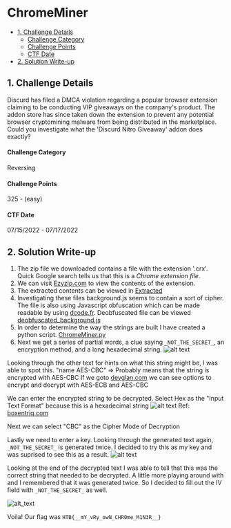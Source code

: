 # ChromeMiner
  - [1. Challenge Details](#1-challenge-details)
      * [Challenge Category](#challenge-category)
      * [Challenge Points](#challenge-points)
      * [CTF Date](#ctf-date)
  - [2. Solution Write-up](#2-solution-write-up)
## 1. Challenge Details 
Discurd has filed a DMCA violation regarding a popular browser extension claiming to be conducting VIP giveaways on the company's product. The addon store has since taken down the extension to prevent any potential browser cryptomining malware from being distributed in the marketplace. Could you investigate what the 'Discurd Nitro Giveaway' addon does exactly?

#### Challenge Category
Reversing

#### Challenge Points
325 - (easy)

#### CTF Date
07/15/2022 - 07/17/2022

## 2. Solution Write-up

1. The zip file we downloaded contains a file with the extension '.crx'. Quick Google search tells us that this is a _Chrome extension file_. 
2. We can visit [Ezyzip.com](https://www.ezyzip.com/open-extract-crx-file.html) to view the contents of the extension.
3. The extracted contents can be viewed in [Extracted](Extracted/)
4. Investigating these files background.js seems to contain a sort of cipher. The file is also using Javascript obfuscation which can be made readable by using [dcode.fr](https://www.dcode.fr/javascript-unobfuscator). Deobfuscated file can be viewed [deobfuscated_background.js](deobfuscated_background.js/)
5. In order to determine the way the strings are built I have created a python script. [ChromeMiner.py](ChromeMiner.py/)
6. Next we get a series of partial words, a clue saying ```_NOT_THE_SECRET_```, an encryption method, and a long hexadecimal string.
![alt text](https://i.imgur.com/aJKpnm7.png)

 Looking through the other text for hints on what this string might be, I was able to spot this.
"name AES-CBC" => Probably means that the string is encrypted with AES-CBC
If we goto [devglan.com](https://www.devglan.com/online-tools/aes-encryption-decryption) we can see options to encrypt and decrypt with AES-ECB and AES-CBC

We can enter the encrypted string to be decrypted.
Select Hex as the "Input Text Format" because this is a hexadecimal string 
![alt text](https://i.imgur.com/aIveRWB.png)
Ref: [boxentriq.com](https://www.boxentriq.com/code-breaking/cipher-identifier)

Next we can select "CBC" as the Cipher Mode of Decryption

Lastly we need to enter a key. Looking through the generated text again, ```_NOT_THE_SECRET_``` is generated twice. I decided to try this as my key and was suprised to see this as a result.
![alt text](https://i.imgur.com/05kBqnX.png)

Looking at the end of the decrypted text I was able to tell that this was the correct string that needed to be decrypted. A little more playing around with and I remembered that it was generated twice. So I decided to fill out the IV field with ```_NOT_THE_SECRET_``` as well.

![alt_text](https://i.imgur.com/H9SPHyU.png)

Voila! Our flag was ```HTB{__mY_vRy_owN_CHR0me_M1N3R__}```

